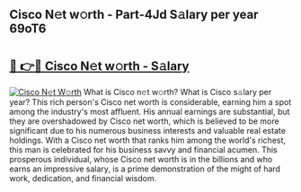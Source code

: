## Cisco N𝚎t w𝚘rth - Part-4Jd S𝚊lary per year 69oT6

# <h2><a href="http://gc3dppd.nevu.top/?p=Cisco">🔗 👉🔴 Cisco N𝚎t w𝚘rth - S𝚊lary</a></h2>

[![Cisco N𝚎t W𝚘rth](https://i.imgur.com/Oavwk0R.jpeg)](http://gc3dppd.nevu.top/?p=Cisco)
What is Cisco n𝚎t w𝚘rth? What is Cisco s𝚊lary per year?
This rich person's Cisco net worth is considerable, earning him a spot among the industry's most affluent. His annual earnings are substantial, but they are overshadowed by Cisco net worth, which is believed to be more significant due to his numerous business interests and valuable real estate holdings. With a Cisco net worth that ranks him among the world's richest, this man is celebrated for his business savvy and financial acumen. This prosperous individual, whose Cisco net worth is in the billions and who earns an impressive salary, is a prime demonstration of the might of hard work, dedication, and financial wisdom.

